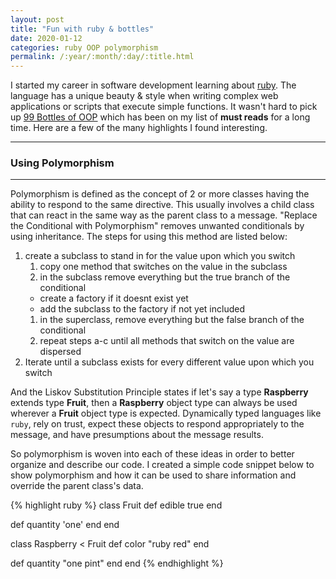 ```yaml
---
layout: post
title: "Fun with ruby & bottles"
date: 2020-01-12
categories: ruby OOP polymorphism
permalink: /:year/:month/:day/:title.html
---
```



I started my career in software development learning about [ruby](https://www.ruby-lang.org/en/).  The language has a unique beauty & style when writing complex web applications or scripts that execute simple functions.  It wasn't hard to pick up [99 Bottles of OOP](https://www.sandimetz.com/99bottles) which has been on my list of **must reads** for a long time.  Here are a few of the many highlights I found interesting.

---


 ### Using Polymorphism
 ---
 Polymorphism is defined as the concept of 2 or more classes having the ability to respond to the same directive.  This usually involves a child class that can react in the same way as the parent class to a message.  "Replace the Conditional with Polymorphism" removes unwanted conditionals by using inheritance.  The steps for using this method are listed below:

1. create a subclass to stand in for the value upon which you switch
    1. copy one method that switches on the value in the subclass
    1. in the subclass remove everything but the true branch of the conditional
    * create a factory if it doesnt exist yet
    * add the subclass to the factory if not yet included
    1. in the superclass, remove everything but the false branch of the conditional
    1. repeat steps a-c until all methods that switch on the value are dispersed
2. Iterate until a subclass exists for every different value upon which you switch
 
And the Liskov Substitution Principle states if let's say a type **Raspberry** extends type **Fruit**, then a **Raspberry** object type can always be used wherever a **Fruit** object type is expected.  Dynamically typed languages like `ruby`, rely on trust, expect these objects to respond appropriately to the message, and have presumptions about the message results.  

So polymorphism is woven into each of these ideas in order to better organize and describe our code.  I created a simple code snippet below to show polymorphism and how it can be used to share information and override the parent class's data.  


{% highlight ruby %}
class Fruit
  def edible
    true
  end

  def quantity
    'one'
  end
end

class Raspberry < Fruit
  def color
    "ruby red"
  end

  def quantity
    "one pint"
  end
end
{% endhighlight %}





